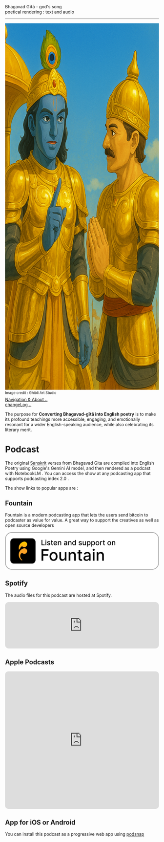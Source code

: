 
<div class="cover-huge"> Bhagavad Gītā - god's song</div>

<div class="centered"> poetical rendering : text and audio </div>

----

<div class="centered">
    <img src="./gitaRendition.png" alt="Gita Rendition" class="responsive"
    width = "1600"
    height = "1200" />
    
</div>
<div class="cover-small"><sup>Image credit : Ghibli Art Studio</sup></div>
<div class="cover-small">
  <div class="centered">
      <a href="./how.md">Navigation & About .. </a>
  </div>
</div>
<div class="cover-small">
  <div class="centered">
      <a href="./changeLog.md">changeLog .. </a>
  </div>
</div>

<div class="cover-medium">
  <div class="centered">
</div>
</div>

The purpose for **Converting Bhagavad-gītā into English poetry**  is to make its profound teachings more accessible, engaging, and emotionally resonant for a wider English-speaking audience, while also celebrating its literary merit.

# Podcast

The original [Sanskrit](https://sanskritdocuments.org/doc_giitaa/bhagvadnew.html) verses from Bhagavad Gita are compiled into English Poetry using Google's Gemini AI model, and then rendered as a podcast with NotebookLM . You can access the show at any podcasting app that supports podcasting index 2.0 .

The show links to popular apps are :

## Fountain

Fountain is a modern podcasting app that lets the users send bitcoin to podcaster as value for value. A great way to support the creatives as well as open source developers

[![Click to go to Fountain for the show](./fountainBadge.png)](https://fountain.fm/show/RHSFZsKQoCZYJw6pURzp)


## Spotify

The audio files for this podcast are hosted at Spotify.

<iframe style="border-radius:12px" src="https://open.spotify.com/embed/show/0FHORcEQ2D6WCk4pTbmZBb?utm_source=generator" width="100%" height="152" frameBorder="0" allowfullscreen="" allow="autoplay; clipboard-write; encrypted-media; fullscreen; picture-in-picture" loading="lazy"></iframe>


## Apple Podcasts

<iframe allow="autoplay *; encrypted-media *; fullscreen *; clipboard-write" frameborder="0" height="450" style="width:100%;max-width:660px;overflow:hidden;border-radius:10px;" sandbox="allow-forms allow-popups allow-same-origin allow-scripts allow-storage-access-by-user-activation allow-top-navigation-by-user-activation" src="https://embed.podcasts.apple.com/us/podcast/bhagavad-gita-poetic-rendition/id1810350088"></iframe>


## App for iOS or Android

You can install this podcast as a progressive web app using [podsnap](https://podsnap.onrender.com/app/?show_id=7267041)
